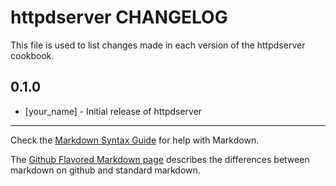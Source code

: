 # httpdserver CHANGELOG

This file is used to list changes made in each version of the httpdserver cookbook.

## 0.1.0
- [your_name] - Initial release of httpdserver

- - -
Check the [Markdown Syntax Guide](http://daringfireball.net/projects/markdown/syntax) for help with Markdown.

The [Github Flavored Markdown page](http://github.github.com/github-flavored-markdown/) describes the differences between markdown on github and standard markdown.
